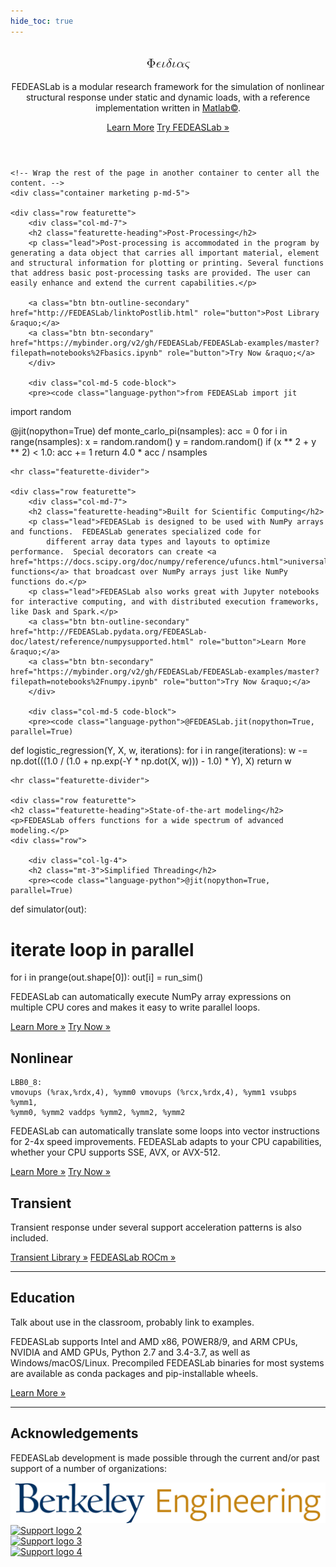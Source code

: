 ```yaml
---
hide_toc: true
---
```


<!-- # FEDEASLab -->

<body>

<header>


<div class="hero position-relative overflow-hidden p-3 text-center text-dark">
    <div class="col-md-5 p-lg-1 mx-auto my-5">
    <!-- <img src="_static/FEDEASLab-logo.svg" style="max-width: 30rem;" alt="FEDEASLab logo"> -->
        <!-- <p class="lead font-weight-normal"> -->
        <p>
        <h2 class="featurette-heading">  
<math xmlns="http://www.w3.org/1998/Math/MathML">
  <mi mathvariant="normal">&#x03A6;<!-- Φ --></mi>
  <mi>&#x03F5;<!-- ϵ --></mi>
  <mi>&#x03B9;<!-- ι --></mi>
  <mi>&#x03B4;<!-- δ --></mi>
  <mi>&#x03B9;<!-- ι --></mi>
  <mi>&#x03B1;<!-- α --></mi>
  <mi>&#x03C2;<!-- ς --></mi>
</math>
    </h2>
    </p>
        <p class="lead ">
    FEDEASLab is a modular research framework for the simulation of nonlinear structural response under static and dynamic loads, with a reference implementation written in <a href="https://www.mathworks.com/products/matlab.html">Matlab©</a>.
    </p>
    <a class="btn outline-FEDEASLab btn-lg" href="http://missing/link.html">Learn More</a>
    <a class="btn filled-FEDEASLab btn-lg" href="http://missing/link.html"
                    role="button">Try FEDEASLab &raquo;</a>
    </div>
    <div class="product-device box-shadow d-none d-md-block"></div>
    <div class="product-device product-device-2 box-shadow d-none d-md-block"></div>
</div>

</header>
<main role="main">

    <!-- Wrap the rest of the page in another container to center all the content. -->
    <div class="container marketing p-md-5">

    <div class="row featurette">
        <div class="col-md-7">
        <h2 class="featurette-heading">Post-Processing</h2>
        <p class="lead">Post-processing is accommodated in the program by generating a data object that carries all important material, element and structural information for plotting or printing. Several functions that address basic post-processing tasks are provided. The user can easily enhance and extend the current capabilities.</p>

        <a class="btn btn-outline-secondary" href="http://FEDEASLab/linktoPostlib.html" role="button">Post Library &raquo;</a>
        <a class="btn btn-secondary" href="https://mybinder.org/v2/gh/FEDEASLab/FEDEASLab-examples/master?filepath=notebooks%2Fbasics.ipynb" role="button">Try Now &raquo;</a>
        </div>

        <div class="col-md-5 code-block">
        <pre><code class="language-python">from FEDEASLab import jit
import random

@jit(nopython=True)
def monte_carlo_pi(nsamples):
acc = 0
for i in range(nsamples):
    x = random.random()
    y = random.random()
    if (x ** 2 + y ** 2) < 1.0:
        acc += 1
return 4.0 * acc / nsamples</code></pre>
        </div>
    </div>

    <hr class="featurette-divider">

    <div class="row featurette">
        <div class="col-md-7">
        <h2 class="featurette-heading">Built for Scientific Computing</h2>
        <p class="lead">FEDEASLab is designed to be used with NumPy arrays and functions.  FEDEASLab generates specialized code for
            different array data types and layouts to optimize performance.  Special decorators can create <a href="https://docs.scipy.org/doc/numpy/reference/ufuncs.html">universal functions</a> that broadcast over NumPy arrays just like NumPy functions do.</p>
        <p class="lead">FEDEASLab also works great with Jupyter notebooks for interactive computing, and with distributed execution frameworks, like Dask and Spark.</p>
        <a class="btn btn-outline-secondary" href="http://FEDEASLab.pydata.org/FEDEASLab-doc/latest/reference/numpysupported.html" role="button">Learn More &raquo;</a>
        <a class="btn btn-secondary" href="https://mybinder.org/v2/gh/FEDEASLab/FEDEASLab-examples/master?filepath=notebooks%2Fnumpy.ipynb" role="button">Try Now &raquo;</a>
        </div>
    
        <div class="col-md-5 code-block">
        <pre><code class="language-python">@FEDEASLab.jit(nopython=True, parallel=True)
def logistic_regression(Y, X, w, iterations):
for i in range(iterations):
    w -= np.dot(((1.0 /
            (1.0 + np.exp(-Y * np.dot(X, w)))
            - 1.0) * Y), X)
return w</code></pre>        
        </div>
    </div>

    <hr class="featurette-divider">

    <div class="row featurette">
    <h2 class="featurette-heading">State-of-the-art modeling</h2>
    <p>FEDEASLab offers functions for a wide spectrum of advanced modeling.</p>
    <div class="row">

        <div class="col-lg-4">
        <h2 class="mt-3">Simplified Threading</h2>
        <pre><code class="language-python">@jit(nopython=True, parallel=True)
def simulator(out):
# iterate loop in parallel
for i in prange(out.shape[0]):
    out[i] = run_sim()</code></pre>
        <p>FEDEASLab can automatically execute NumPy array expressions on multiple CPU cores and makes it easy to write parallel loops.</p>
        <p>
            <a class="btn btn-outline-secondary" href="http://FEDEASLab.pydata.org/FEDEASLab-doc/latest/user/parallel.html" role="button">Learn More &raquo;</a>
            <a class="btn btn-secondary" href="https://mybinder.org/v2/gh/FEDEASLab/FEDEASLab-examples/master?filepath=notebooks%2Fthreads.ipynb" role="button">Try Now &raquo;</a>
        </p>
        </div><!-- /.col-lg-4 -->
        <div class="col-lg-4">
        <h2 class="mt-3">Nonlinear</h2>
        <pre><code class="language-nasm">LBB0_8:
vmovups	(%rax,%rdx,4), %ymm0
vmovups	(%rcx,%rdx,4), %ymm1
vsubps	%ymm1, %ymm0, %ymm2
vaddps	%ymm2, %ymm2, %ymm2</code></pre>
        <p>FEDEASLab can automatically translate some loops into vector instructions for 2-4x speed improvements.  FEDEASLab adapts to your CPU capabilities, whether your CPU supports SSE, AVX, or AVX-512.</p>
        <p>
            <a class="btn btn-outline-secondary" href="http://FEDEASLab.pydata.org/FEDEASLab-doc/latest/user/performance-tips.html" role="button">Learn More &raquo;</a>
            <a class="btn btn-secondary" href="https://mybinder.org/v2/gh/FEDEASLab/FEDEASLab-examples/master?filepath=notebooks%2Fsimd.ipynb" role="button">Try Now &raquo;</a>
        </p>
        </div><!-- /.col-lg-4 -->
        <div class="col-lg-4">
        <h2 class="mt-3">Transient</h2>
        <p> Transient response under several support acceleration patterns is also included.</p>
        <p>
            <a class="btn btn-outline-secondary" href="http://FEDEASLab.pydata.org/FEDEASLab-doc/latest/cuda/index.html" role="button">Transient Library &raquo;</a>
            <a class="btn btn-outline-secondary" href="http://link-to-dynamic.library/index.html" role="button">FEDEASLab ROCm &raquo;</a>
        </p>
        </div><!-- /.col-lg-4 -->
    </div><!-- /.row -->
    </div>
    
<hr class="featurette-divider">

<div class="row featurette">
    <div class="col-md-12">
    <h2 class="featurette-heading">Education</h2>
    <p class="lead">Talk about use in the classroom, probably link to examples.</p>
    <p class="lead">FEDEASLab supports Intel and AMD x86, POWER8/9, and ARM CPUs, NVIDIA and  AMD GPUs, Python 2.7 and 3.4-3.7, as well as Windows/macOS/Linux.  Precompiled FEDEASLab binaries for most systems are available as conda packages and pip-installable wheels.</p>
    <a class="btn btn-outline-secondary" href="http://missing.link/fix.html" role="button">Learn More &raquo;</a>
    </div>
</div>
</div>

<hr class="featurette-divider">

<section id="supporters">

<div class="container supporters">
    <h2>Acknowledgements</h2>
    <p class="lead">FEDEASLab development is made possible through the current and/or past support of a number of organizations:<p>
    <div class="row">
    <div class="col supporter">
        <a href="https://ce.berkeley.edu/programs/semm"><img src="img/UCBEngineering_logo.png" alt="SEMM logo"></a>
    </div>
    <div class="col supporter">
        <a href="https://www.support.link.2"><img src="_static/support_logo_2.png" alt="Support logo 2"></a>
    </div>
    </div>
    <div class="row">
    <div class="col supporter">
        <a href="https://www.support_link3.missing"><img src="_static/support_logo_3.png" alt="Support logo 3"></a>
    </div>
    <div class="col supporter">
        <a href=""><img src="_static/nvidia_logo.png" alt="Support logo 4"></a>
    </div>
    </div>
</div>
</section>

</main>

<!-- Code highlighting -->
<script src="https://cdnjs.cloudflare.com/ajax/libs/prism/1.6.0/prism.min.js"></script>
<script src="https://cdnjs.cloudflare.com/ajax/libs/prism/1.6.0/components/prism-python.min.js"></script>

</body>



